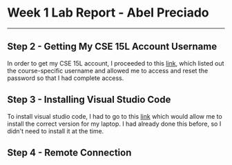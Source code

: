 # Week 1 Lab Report - Abel Preciado
***
## Step 2 - Getting My CSE 15L Account Username
In order to get my CSE 15L account, I proceeded to this [link](https://sdacs.ucsd.edu/~icc/index.php), which listed out the course-specific username and allowed me to access and reset the password so that I had complete access. 

## Step 3 - Installing Visual Studio Code
To install visual studio code, I had to go to this [link](https://code.visualstudio.com/) which would allow me to install the correct version for my laptop. I had already done this before, so I didn't need to install it at the time.

## Step 4 - Remote Connection

